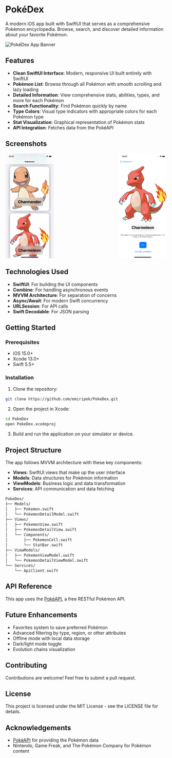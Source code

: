 # PokéDex

A modern iOS app built with SwiftUI that serves as a comprehensive Pokémon encyclopedia. Browse, search, and discover detailed information about your favorite Pokémon.

![PokéDex App Banner](https://via.placeholder.com/800x400?text=PokeDex+App)

## Features

- **Clean SwiftUI Interface**: Modern, responsive UI built entirely with SwiftUI
- **Pokémon List**: Browse through all Pokémon with smooth scrolling and lazy loading
- **Detailed Information**: View comprehensive stats, abilities, types, and more for each Pokémon
- **Search Functionality**: Find Pokémon quickly by name
- **Type Colors**: Visual type indicators with appropriate colors for each Pokémon type
- **Stat Visualization**: Graphical representation of Pokémon stats
- **API Integration**: Fetches data from the PokéAPI

## Screenshots

<div style="display: flex; justify-content: space-between;">
    <img src="https://raw.githubusercontent.com/emiripek/PokeDex/refs/heads/main/Simulator%20Screenshot%20-%20iPhone%2011%20-%202025-03-21%20at%2000.07.32.png" width="30%" alt="Home Screen">
    <img src="https://raw.githubusercontent.com/emiripek/PokeDex/refs/heads/main/Simulator%20Screenshot%20-%20iPhone%2011%20-%202025-03-21%20at%2000.07.40.png" width="30%" alt="Details Screen">
</div>

## Technologies Used

- **SwiftUI**: For building the UI components
- **Combine**: For handling asynchronous events
- **MVVM Architecture**: For separation of concerns
- **Async/Await**: For modern Swift concurrency
- **URLSession**: For API calls
- **Swift Decodable**: For JSON parsing

## Getting Started

### Prerequisites

- iOS 15.0+
- Xcode 13.0+
- Swift 5.5+

### Installation

1. Clone the repository:
```bash
git clone https://github.com/emiripek/PokeDex.git
```

2. Open the project in Xcode:
```bash
cd PokeDex
open PokeDex.xcodeproj
```

3. Build and run the application on your simulator or device.

## Project Structure

The app follows MVVM architecture with these key components:

- **Views**: SwiftUI views that make up the user interface
- **Models**: Data structures for Pokémon information
- **ViewModels**: Business logic and data transformation
- **Services**: API communication and data fetching

```
PokeDex/
├── Models/
│   ├── Pokemon.swift
│   └── PokemonDetailModel.swift
├── Views/
│   ├── PokemonView.swift
│   ├── PokemonDetailView.swift
│   └── Components/
│       ├── PokemonCell.swift
│       └── StatBar.swift
├── ViewModels/
│   ├── PokemonViewModel.swift
│   └── PokemonDetailViewModel.swift
└── Services/
    └── ApiClient.swift
```

## API Reference

This app uses the [PokéAPI](https://pokeapi.co/), a free RESTful Pokémon API.

## Future Enhancements

- Favorites system to save preferred Pokémon
- Advanced filtering by type, region, or other attributes
- Offline mode with local data storage
- Dark/light mode toggle
- Evolution chains visualization

## Contributing

Contributions are welcome! Feel free to submit a pull request.

## License

This project is licensed under the MIT License - see the LICENSE file for details.

## Acknowledgements

- [PokéAPI](https://pokeapi.co/) for providing the Pokémon data
- Nintendo, Game Freak, and The Pokémon Company for Pokémon content
